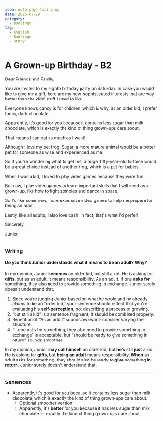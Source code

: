 ```yaml
---
icon: noto:page-facing-up
date: 2025-07-29
category:
  - Duolingo
tag:
  - English
  - Duolingo
  - story
---
```


# A Grown-up Birthday - B2

Dear Friends and Family,

You are invited to my eighth birthday party on Saturday. In case you would like to give me a gift, here are my new, sophisticated interests that are way better than the kids' stuff I used to like.

Everyone knows candy is for children, which is why, as an older kid, I prefer fancy, dark chocolate.

Apparently, it's good for you because it contains less sugar than milk chocolate, which is exactly the kind of thing grown-ups care about.

That means I can eat as much as I want!

Although I love my pet frog, Sugar, a more mature animal would be a better pet for someone as wise and experienced as me.

So if you're wondering what to get me, a huge, fifty-year-old tortoise would be a great choice instead of another frog, which is a pet for babies.

When I was a kid, I loved to play video games because they were fun.

But now, I play video games to learn important skills that I will need as a grown-up, like how to fight zombies and dance in space.

So I'd like some new, more expensive video games to help me prepare for being an adult.

Lastly, like all adults, I also love cash. In fact, that's what I'd prefer!

Sincerely,

Junior

---

### Writing

#### Do you think Junior understands what it means to be an adult? Why?

In my opinion, Junior **becomes** an older kid, but still a kid. He is asking for **gifts**, but as an adult, it means responsibility. As an adult, if one **asks for** something, they also need to provide something in exchange. Junior surely doesn't understand that.

1. Since you’re judging Junior based on what he wrote and he already _claims_ to be an “older kid,” your sentence should reflect that you're evaluating his **self-perception**, not describing a process of growing.
2. “but still a kid” is a sentence fragment; it should be combined properly.
3. Repetition of “As an adult” sounds awkward; consider varying the structure.
4. “If one asks for something, they also need to provide something in exchange” is acceptable, but “should be ready to give something in return” sounds smoother.

In my opinion, Junior **may call himself** an older kid, but **he’s** still **just** a kid. He is asking for **gifts**, but **being an adult** means responsibility. **When** an adult asks for something, they should also be ready to **give** something **in return**. Junior surely doesn't understand that.

---

### Sentences

- Apparently, it's good for you because it contains less sugar than milk chocolate, which is exactly the kind of thing grown-ups care about.
  - Optional smoother version:
  - Apparently, it's **better** for you because it has less sugar than milk chocolate **—** exactly the kind of thing grown-ups care about.
